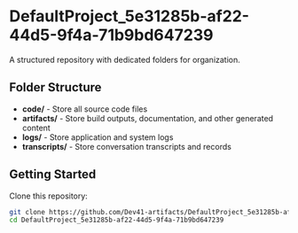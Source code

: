# DefaultProject_5e31285b-af22-44d5-9f4a-71b9bd647239
A structured repository with dedicated folders for organization.

## Folder Structure

- **code/** - Store all source code files
- **artifacts/** - Store build outputs, documentation, and other generated content
- **logs/** - Store application and system logs
- **transcripts/** - Store conversation transcripts and records

## Getting Started

Clone this repository:
```bash
git clone https://github.com/Dev41-artifacts/DefaultProject_5e31285b-af22-44d5-9f4a-71b9bd647239
cd DefaultProject_5e31285b-af22-44d5-9f4a-71b9bd647239
```
